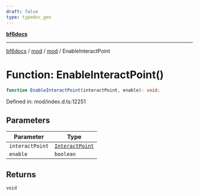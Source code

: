 ```yaml
---
draft: false
type: typedoc_gen
---
```


[**bf6docs**](../../../_index.md)

***

[bf6docs](../../../_index.md) / [mod](../../_index.md) / [mod](../_index.md) / EnableInteractPoint

# Function: EnableInteractPoint()

```ts
function EnableInteractPoint(interactPoint, enable): void;
```

Defined in: mod/index.d.ts:12251

## Parameters

| Parameter | Type |
| ------ | ------ |
| `interactPoint` | [`InteractPoint`](../InteractPoint/_index.md) |
| `enable` | `boolean` |

## Returns

`void`
